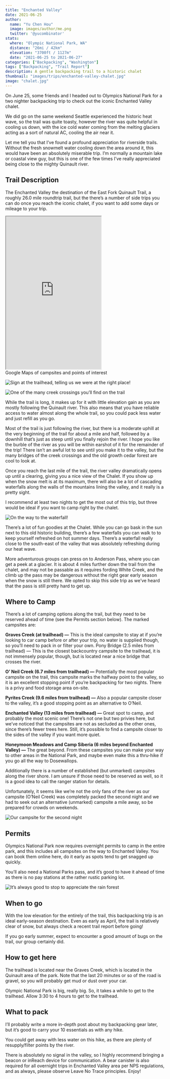 ```yaml
---
title: "Enchanted Valley"
date: 2021-06-25
author: 
  name: "Yu Chen Hou"
  image: images/author/me.png
  twitter: '@yucombinator'
stats:
  where: "Olympic National Park, WA"
  distance: "26mi / 42km"
  elevation: "3700ft / 1127m"
  date: "2021-06-25 to 2021-06-27"
categories: ["Backpacking", "Washington"]
tags: ["Backpacking", "Trail Report"]
description: A gentle backpacking trail to a historic chalet
thumbnail: "images/trips/enchanted-valley-chalet.jpg"
image: "chalet.jpg"
---
```


On June 25, some friends and I headed out to Olympics National Park for a two nighter backpacking trip to check out the iconic Enchanted Valley chalet.

We did go on the same weekend Seattle experienced the historic heat wave, so the trail was quite toasty, however the river was quite helpful in cooling us down, with the ice cold water coming from the melting glaciers acting as a sort of natural AC, cooling the air near it.

Let me tell you that I’ve found a profound appreciation for riverside trails. Without the fresh snowmelt water cooling down the area around it, this would have been an absolutely miserable trip. I’m normally a mountain lake or coastal view guy, but this is one of the few times I’ve really appreciated being close to the mighty Quinault river.

## Trail Description
The Enchanted Valley the destination of the East Fork Quinault Trail, a roughly 26.0 mile roundtrip trail, but the there’s a number of side trips you can do once you reach the iconic chalet, if you want to add some days or mileage to your trip.

<iframe src="https://www.google.com/maps/d/u/0/embed?mid=1m9GZPRtma_KTgPx1PCWBTPiMkH7GwEMD&ehbc=2E312F" width=”100%” height="480"></iframe>
<figcaption>Google Maps of campsites and points of interest</figcaption>

![Sign at the trailhead, telling us we were at the right place!](sign.jpeg "Sign at the trailhead, telling us we were at the right place!")

![One of the many creek crossings you’ll find on the trail](creek.jpeg "One of the many creek crossings you’ll find on the trail")

While the trail is long, it makes up for it with little elevation gain as you are mostly following the Quinault river. This also means that you have reliable access to water almost along the whole trail, so you could pack less water and just refill as you go.

Most of the trail is just following the river, but there is a moderate uphill at the very beginning of the trail for about a mile and half, followed by a downhill that’s just as steep until you finally rejoin the river. I hope you like the burble of the river as you will be within earshot of it for the remainder of the trip! There isn’t an awful lot to see until you make it to the valley, but the many bridges of the creek crossings and the old growth cedar forest are cool to look at.

Once you reach the last mile of the trail, the river valley dramatically opens up until a clearing, giving you a nice view of the Chalet. If you show up when the snow melt is at its maximum, there will also be a lot of cascading waterfalls along the walls of the mountains lining the valley, and it really is a pretty sight.

I recommend at least two nights to get the most out of this trip, but three would be ideal if you want to camp right by the chalet.

![On the way to the waterfall!](waterfall.jpeg "On the way to the waterfall!")

There’s a lot of fun goodies at the Chalet. While you can go bask in the sun next to this old historic building, there’s a few waterfalls you can walk to to keep yourself refreshed on hot summer days. There’s a waterfall really close to the south-east of the valley that was absolutely refreshing during our heat wave.

More adventurous groups can press on to Anderson Pass, where you can get a peek at a glacier. It is about 4 miles further down the trail from the chalet, and may not be passable as it requires fording White Creek, and the climb up the pass may be dangerous without the right gear early season when the snow is still there. We opted to skip this side trip as we’ve heard that the pass is still pretty hard to get up.

## Where to Camp
There’s a lot of camping options along the trail, but they need to be reserved ahead of time (see the Permits section below). The marked campsites are:

**Graves Creek (at trailhead) —** This is the ideal campsite to stay at if you’re looking to car camp before or after your trip, no water is supplied though, so you’ll need to pack in or filter your own.
Pony Bridge (2.5 miles from trailhead) — This is the closest backcountry campsite to the trailhead, it is not immensely popular, though, but is located near a nice bridge that crosses the river.

**O’ Neil Creek (6.7 miles from trailhead) —** Potentially the most popular campsite on the trail, this campsite marks the halfway point to the valley, so it is an excellent stopping point if you’re backpacking for two nights. There is a privy and food storage area on-site.

**Pyrites Creek (9.6 miles from trailhead) —** Also a popular campsite closer to the valley, it’s a good stopping point as an alternative to O’Neil.

**Enchanted Valley (13 miles from trailhead) —** Great spot to camp, and probably the most scenic one! There’s not one but two privies here, but we’ve noticed that the campsites are not as secluded as the other ones, since there’s fewer trees here. Still, it’s possible to find a campsite closer to the sides of the valley if you want more quiet.

**Honeymoon Meadows and Camp Siberia (6 miles beyond Enchanted Valley) —** The great beyond. From these campsites you can make your way to other areas in the National Park, and maybe even make this a thru-hike if you go all the way to Dosewallops.

Additionally there is a number of established (but unmarked) campsites along the river shore. I am unsure if those need to be reserved as well, so it is a good idea to call the ranger station for details.

Unfortunately, it seems like we’re not the only fans of the river as our campsite (O’Neil Creek) was completely packed the second night and we had to seek out an alternative (unmarked) campsite a mile away, so be prepared for crowds on weekends.


![Our campsite for the second night](camp.jpeg "Our campsite for the second night")

## Permits
Olympics National Park now requires overnight permits to camp in the entire park, and this includes all campsites on the way to Enchanted Valley. You can book them online here, do it early as spots tend to get snagged up quickly.

You’ll also need a National Parks pass, and it’s good to have it ahead of time as there is no pay stations at the rather rustic parking lot.


![It’s always good to stop to appreciate the rain forest](tree.jpeg "It’s always good to stop to appreciate the rain forest")


## When to go
With the low elevation for the entirely of the trail, this backpacking trip is an ideal early-season destination. Even as early as April, the trail is relatively clear of snow, but always check a recent trail report before going!

If you go early summer, expect to encounter a good amount of bugs on the trail, our group certainly did.

## How to get here
The trailhead is located near the Graves Creek, which is located in the Quinault area of the park. Note that the last 20 minutes or so of the road is gravel, so you will probably get mud or dust over your car.

Olympic National Park is big, really big. So, it takes a while to get to the trailhead. Allow 3:30 to 4 hours to get to the trailhead.


## What to pack
I’ll probably write a more in-depth post about my backpacking gear later, but it’s good to carry your 10 essentials as with any hike.

You could get away with less water on this hike, as there are plenty of resupply/filter points by the river.

There is absolutely no signal in the valley, so I highly recommend bringing a beacon or inReach device for communication. A bear canister is also required for all overnight trips in Enchanted Valley area per NPS regulations, and as always, please observe Leave No Trace principles. Enjoy!

